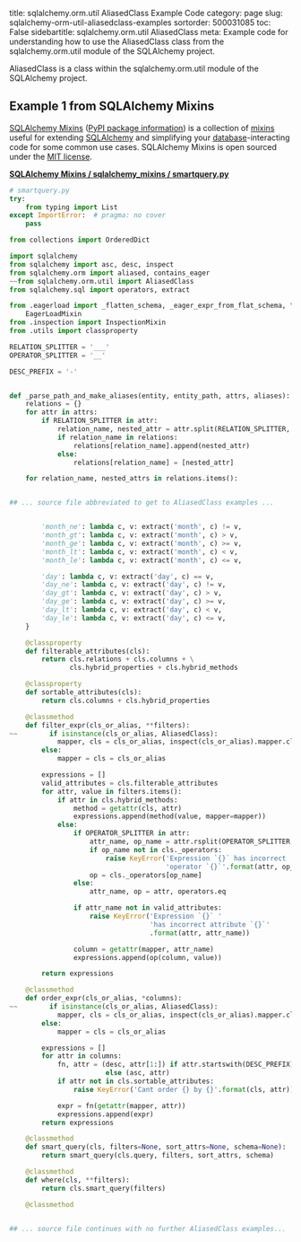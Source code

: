 title: sqlalchemy.orm.util AliasedClass Example Code
category: page
slug: sqlalchemy-orm-util-aliasedclass-examples
sortorder: 500031085
toc: False
sidebartitle: sqlalchemy.orm.util AliasedClass
meta: Example code for understanding how to use the AliasedClass class from the sqlalchemy.orm.util module of the SQLAlchemy project.


AliasedClass is a class within the sqlalchemy.orm.util module of the SQLAlchemy project.


## Example 1 from SQLAlchemy Mixins
[SQLAlchemy Mixins](https://github.com/absent1706/sqlalchemy-mixins)
([PyPI package information](https://pypi.org/project/sqlalchemy-mixins/))
is a collection of
[mixins](https://stackoverflow.com/questions/533631/what-is-a-mixin-and-why-are-they-useful)
useful for extending [SQLAlchemy](/sqlalchemy.html) and simplifying
your [database](/databases.html)-interacting code for some common
use cases. SQLAlchemy Mixins is open sourced under the
[MIT license](https://github.com/absent1706/sqlalchemy-mixins/blob/master/LICENSE.txt).

[**SQLAlchemy Mixins / sqlalchemy_mixins / smartquery.py**](https://github.com/absent1706/sqlalchemy-mixins/blob/master/sqlalchemy_mixins/./smartquery.py)

```python
# smartquery.py
try:
    from typing import List
except ImportError:  # pragma: no cover
    pass

from collections import OrderedDict

import sqlalchemy
from sqlalchemy import asc, desc, inspect
from sqlalchemy.orm import aliased, contains_eager
~~from sqlalchemy.orm.util import AliasedClass
from sqlalchemy.sql import operators, extract

from .eagerload import _flatten_schema, _eager_expr_from_flat_schema, \
    EagerLoadMixin
from .inspection import InspectionMixin
from .utils import classproperty

RELATION_SPLITTER = '___'
OPERATOR_SPLITTER = '__'

DESC_PREFIX = '-'


def _parse_path_and_make_aliases(entity, entity_path, attrs, aliases):
    relations = {}
    for attr in attrs:
        if RELATION_SPLITTER in attr:
            relation_name, nested_attr = attr.split(RELATION_SPLITTER, 1)
            if relation_name in relations:
                relations[relation_name].append(nested_attr)
            else:
                relations[relation_name] = [nested_attr]

    for relation_name, nested_attrs in relations.items():


## ... source file abbreviated to get to AliasedClass examples ...


        'month_ne': lambda c, v: extract('month', c) != v,
        'month_gt': lambda c, v: extract('month', c) > v,
        'month_ge': lambda c, v: extract('month', c) >= v,
        'month_lt': lambda c, v: extract('month', c) < v,
        'month_le': lambda c, v: extract('month', c) <= v,

        'day': lambda c, v: extract('day', c) == v,
        'day_ne': lambda c, v: extract('day', c) != v,
        'day_gt': lambda c, v: extract('day', c) > v,
        'day_ge': lambda c, v: extract('day', c) >= v,
        'day_lt': lambda c, v: extract('day', c) < v,
        'day_le': lambda c, v: extract('day', c) <= v,
    }

    @classproperty
    def filterable_attributes(cls):
        return cls.relations + cls.columns + \
               cls.hybrid_properties + cls.hybrid_methods

    @classproperty
    def sortable_attributes(cls):
        return cls.columns + cls.hybrid_properties

    @classmethod
    def filter_expr(cls_or_alias, **filters):
~~        if isinstance(cls_or_alias, AliasedClass):
            mapper, cls = cls_or_alias, inspect(cls_or_alias).mapper.class_
        else:
            mapper = cls = cls_or_alias

        expressions = []
        valid_attributes = cls.filterable_attributes
        for attr, value in filters.items():
            if attr in cls.hybrid_methods:
                method = getattr(cls, attr)
                expressions.append(method(value, mapper=mapper))
            else:
                if OPERATOR_SPLITTER in attr:
                    attr_name, op_name = attr.rsplit(OPERATOR_SPLITTER, 1)
                    if op_name not in cls._operators:
                        raise KeyError('Expression `{}` has incorrect '
                                       'operator `{}`'.format(attr, op_name))
                    op = cls._operators[op_name]
                else:
                    attr_name, op = attr, operators.eq

                if attr_name not in valid_attributes:
                    raise KeyError('Expression `{}` '
                                   'has incorrect attribute `{}`'
                                   .format(attr, attr_name))

                column = getattr(mapper, attr_name)
                expressions.append(op(column, value))

        return expressions

    @classmethod
    def order_expr(cls_or_alias, *columns):
~~        if isinstance(cls_or_alias, AliasedClass):
            mapper, cls = cls_or_alias, inspect(cls_or_alias).mapper.class_
        else:
            mapper = cls = cls_or_alias

        expressions = []
        for attr in columns:
            fn, attr = (desc, attr[1:]) if attr.startswith(DESC_PREFIX) \
                        else (asc, attr)
            if attr not in cls.sortable_attributes:
                raise KeyError('Cant order {} by {}'.format(cls, attr))

            expr = fn(getattr(mapper, attr))
            expressions.append(expr)
        return expressions

    @classmethod
    def smart_query(cls, filters=None, sort_attrs=None, schema=None):
        return smart_query(cls.query, filters, sort_attrs, schema)

    @classmethod
    def where(cls, **filters):
        return cls.smart_query(filters)

    @classmethod


## ... source file continues with no further AliasedClass examples...

```


